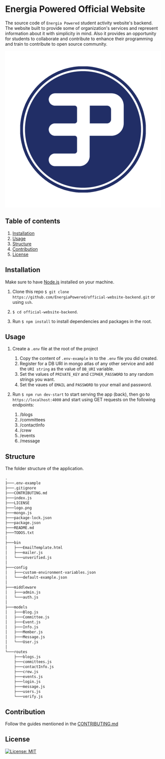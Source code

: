 # Energia Powered Official Website

The source code of `Energia Powered` student activity website's backend. The website built to provide some of organization's services and represent information about it with simplicity in mind. Also it provides an opportunity for students to collaborate and contribute to enhance their programming and train to contribute to open source community.

![EP Logo](logo.png)

## Table of contents

1. [Installation](#install)
1. [Usage](#use)
1. [Structure](#structure)
1. [Contribution](#contribution)
1. [License](#license)

## Installation

Make sure to have [Node.js](https://nodejs.org/en/download/) installed on your machine.

1. Clone this repo `$ git clone https://github.com/EnergiaPowered/official-website-backend.git` or using `ssh`.

2. `$ cd official-website-backend`.

3. Run `$ npm install` to install dependencies and packages in the root.

## Usage

1. Create a `.env` file at the root of the project

   1. Copy the content of `.env-example` in to the `.env` file you did created.
   1. Register for a DB URI in mongo atlas of any other service and add the `URI string` as the value of `DB_URI` variable.
   1. Set the values of `PRIVATE_KEY` and `CIPHER_PASSWORD` to any random strings you want.
   1. Set the vaues of `EMAIL` and `PASSWORD` to your email and password.

1. Run `$ npm run dev-start` to start serving the app (back), then go to `https://localhost:4000` and start using GET requests on the following endpoints:

   1. /blogs
   1. /committees
   1. /contactInfo
   1. /crew
   1. /events
   1. /message

## Structure

The folder structure of the application.

```
.
├───.env-example
├───.gitignore
├───CONTRIBUTING.md
├───index.js
├───LICENSE
├───logo.png
├───mongo.js
├───package-lock.json
├───package.json
├───README.md
├───TODOS.txt
│
├───bin
│   ├───EmailTemplate.html
│   ├───mailer.js
│   └───unverified.js
│
├───config
│   ├───custom-environment-variables.json
│   └───default-example.json
│
├───middleware
│   ├───admin.js
│   └───auth.js
│
├───models
│   ├───Blog.js
│   ├───Committee.js
│   ├───Event.js
│   ├───Info.js
│   ├───Member.js
│   ├───Message.js
│   └───User.js
│
└───routes
    ├───blogs.js
    ├───committees.js
    ├───contactInfo.js
    ├───crew.js
    ├───events.js
    ├───login.js
    ├───message.js
    ├───users.js
    └───verify.js
```

## Contribution

Follow the guides mentioned in the [CONTRIBUTING.md](CONTRIBUTING.md)

## License

[![License: MIT](https://img.shields.io/badge/License-MIT-yellow.svg)](https://opensource.org/licenses/MIT)
